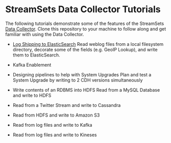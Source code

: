 # StreamSets Data Collector Tutorials

The following tutorials demonstrate some of the features of the StreamSets [Data Collector](streamsets/datacollector/). Clone this repository to your machine to follow along and get familiar with using the Data Collector.

- [Log Shipping to ElasticSearch](tutorial-1/readme.md)
Read weblog files from a local filesystem directory, decorate some of the fields (e.g. GeoIP Lookup), and write them to ElasticSearch.

- Kafka Enablement

- Designing pipelines to help with System Upgrades
Plan and test a System Upgrade by writing to 2 CDH versions simultaneously

- Write contents of an RDBMS into HDFS
Read from a MySQL Database and write to HDFS

- Read from a Twitter Stream and write to Cassandra

- Read from HDFS and write to Amazon S3

- Read from log files and write to Kafka

- Read from log files and write to Kineses
